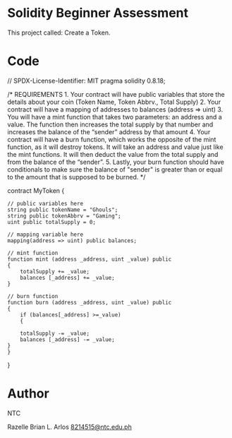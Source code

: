 # Solidity Beginner Assessment
This project called: Create a Token.

# Code
// SPDX-License-Identifier: MIT
pragma solidity 0.8.18;

/*
       REQUIREMENTS
    1. Your contract will have public variables that store the details about your coin (Token Name, Token Abbrv., Total Supply)
    2. Your contract will have a mapping of addresses to balances (address => uint)
    3. You will have a mint function that takes two parameters: an address and a value. 
       The function then increases the total supply by that number and increases the balance 
       of the “sender” address by that amount
    4. Your contract will have a burn function, which works the opposite of the mint function, as it will destroy tokens. 
       It will take an address and value just like the mint functions. It will then deduct the value from the total supply 
       and from the balance of the “sender”.
    5. Lastly, your burn function should have conditionals to make sure the balance of "sender" is greater than or equal 
       to the amount that is supposed to be burned.
*/

contract MyToken 
{

    // public variables here
    string public tokenName = "Ghouls";
    string public tokenAbbrv = "Gaming";
    uint public totalSupply = 0;

    // mapping variable here
    mapping(address => uint) public balances;

    // mint function
    function mint (address _address, uint _value) public
    {
        totalSupply += _value;
        balances [_address] += _value;
    }

    // burn function
    function burn (address _address, uint _value) public
    {
        if (balances[_address] >=_value) 
        {

        totalSupply -= _value;
        balances [_address] -= _value;
    }
    }  
}

# Author
NTC

Razelle Brian L. Arlos
8214515@ntc.edu.ph

